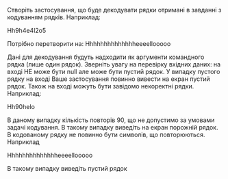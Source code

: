 Створіть застосування, що буде декодувати рядки отримані в завданні з кодуванням рядків. Наприклад:

Hh9h4e4l2o5
      
Потрібно перетворити на:
Hhhhhhhhhhhhhheeeellooooo
      
Дані для декодування будуть надходити як аргументи командного рядка (лише один рядок). Зверніть увагу на перевірку вхідних даних: на вході НЕ може бути null але може бути пустий рядок. У випадку пустого рядку на вході Ваше застосування повинно вивести на екран пустий рядок. Також на вході можуть бути завідомо некоректні рядки. Наприклад:

Hh90helo
      
В даному випадку кількість повторів 90, що не допустимо за умовами задачі кодування. В такому випадку виведіть на екран порожній рядок.
В кодованому рядку не повинно бути символів, що повторюються. Наприклад

Hhhhhhhhhhhhhheeeellooooo
      
В такому випадку виведіть пустий рядок